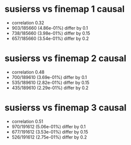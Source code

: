 # susierss vs finemap  1 causal

- correlation 0.32
- 903/185660 (4.86e-01%) differ by 0.1
- 738/185660 (3.98e-01%) differ by 0.15
- 657/185660 (3.54e-01%) differ by 0.2


# susierss vs finemap  2 causal

- correlation 0.48
- 700/189610 (3.69e-01%) differ by 0.1
- 535/189610 (2.82e-01%) differ by 0.15
- 435/189610 (2.29e-01%) differ by 0.2


# susierss vs finemap  3 causal

- correlation 0.51
- 970/191612 (5.06e-01%) differ by 0.1
- 677/191612 (3.53e-01%) differ by 0.15
- 526/191612 (2.75e-01%) differ by 0.2


